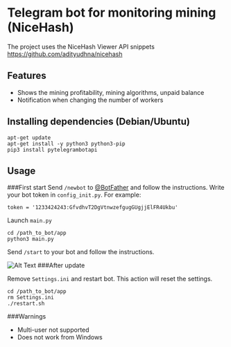 # Telegram bot for monitoring mining (NiceHash)
The project uses the NiceHash Viewer API snippets
https://github.com/adityudhna/nicehash

## Features
- Shows the mining profitability, mining algorithms, unpaid balance
- Notification when changing the number of workers

## Installing dependencies (Debian/Ubuntu)
```
apt-get update
apt-get install -y python3 python3-pip
pip3 install pytelegrambotapi
```

## Usage
###First start
Send ```/newbot``` to [@BotFather](https://telegram.me/BotFather) and follow the instructions.
Write your bot token in ```config_init.py```.
For example:
```
token = '1233424243:GfvdhvT2DgVtnwzefgugGUgjjElFR4Ukbu'
```
Launch ```main.py```
```
cd /path_to_bot/app
python3 main.py
```
Send ```/start``` to your bot and follow the instructions.

![Alt Text](http://ipic.su/img/img7/fs/doc_2018-07-30_16-46-07.1532945054.gif)
###After update

Remove ```Settings.ini``` and restart bot. This action will reset the settings.
```
cd /path_to_bot/app
rm Settings.ini
./restart.sh
```

###Warnings
- Multi-user not supported
- Does not work from Windows
